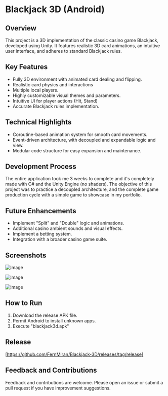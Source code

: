 # Blackjack 3D (Android)

## Overview
This project is a 3D implementation of the classic casino game Blackjack, developed using Unity. It features realistic 3D card animations, an intuitive user interface, and adheres to standard Blackjack rules.

## Key Features
- Fully 3D environment with animated card dealing and flipping.
- Realistic card physics and interactions
- Multiple local players.
- Highly customizable visual themes and parameters.
- Intuitive UI for player actions (Hit, Stand)
- Accurate Blackjack rules implementation.

## Technical Highlights
- Coroutine-based animation system for smooth card movements.
- Event-driven architecture, with decoupled and expandable logic and view.
- Modular code structure for easy expansion and maintenance.

## Development Process
The entire application took me 3 weeks to complete and it's completely made with C# and the Unity Engine (no shaders). The objective of this project was to practice a decoupled architecture, and the complete game production cycle with a simple game to showcase in my portfolio.

## Future Enhancements
- Implement "Split" and "Double" logic and animations.
- Additional casino ambient sounds and visual effects.
- Implement a betting system.
- Integration with a broader casino game suite.

## Screenshots
![image](https://github.com/user-attachments/assets/23f48228-dbed-4995-85af-9b21adb30cf2)

![image](https://github.com/user-attachments/assets/c88f4ad3-b4bf-4241-82f7-b6a3aac7c22f)

![image](https://github.com/user-attachments/assets/e19cd7f2-1741-4faa-b2ea-d1cbcf68c737)

## How to Run
1. Download the release APK file.
2. Permit Android to install unknown apps.
3. Execute "blackjack3d.apk"

## Release
[https://github.com/FernMiran/Blackjack-3D/releases/tag/release]

## Feedback and Contributions
Feedback and contributions are welcome. Please open an issue or submit a pull request if you have improvement suggestions.
